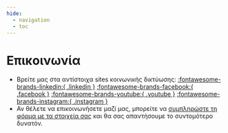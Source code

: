 ```yaml
---
hide:
  - navigation
  - toc
---
```


# Επικοινωνία

- Βρείτε μας στα αντίστοιχα sites κοινωνικής δικτύωσης: [:fontawesome-brands-linkedin:{ .linkedin }](https://www.linkedin.com/company/semfealumni) [:fontawesome-brands-facebook:{ .facebook }](https://www.facebook.com/semfealumni/) [:fontawesome-brands-youtube:{ .youtube }](https://www.youtube.com/@semfealumni) [:fontawesome-brands-instagram:{ .instagram }](https://www.instagram.com/semfe_alumni_ntua)
- Αν θέλετε να επικοινωνήσετε μαζί μας, μπορείτε να [συμπληρώστε τη φόρμα με τα στοιχεία σας](https://docs.google.com/forms/viewform?hl=el&id=1rZeseSmD0GuyX7PXSSkZcFyuDejSqNe7hMxCUdFja-8) και θα σας απαντήσουμε το συντομότερο δυνατόν.